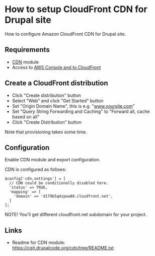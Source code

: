# How to setup CloudFront CDN for Drupal site

How to configure Amazon CloudFront CDN for Drupal site.

## Requirements

- [CDN](https://www.drupal.org/project/cdn) module
- Access to [AWS Console and to CloudFront](https://console.aws.amazon.com/cloudfront/home)

## Create a CloudFront distribution

- Click "Create distribution" button
- Select "Web" and click "Get Started" button
- Set "Origin Domain Name", this is e.g. "www.yoursite.com"
- Set "Query String Forwarding and Caching" to "Forward all, cache based on all"
- Click "Create Distribution" button

Note that provisioning takes some time.

## Configuration

Enable CDN module and export configuration.

CDN is configured as follows:

```
$config['cdn.settings'] = [
  // CDN could be conditionally disabled here.
  'status' => TRUE,
  'mapping' => [
    'domain' => 'd179b5q4zpow80.cloudfront.net',
  ]
];
```

NOTE! You'll get different cloudfront.net subdomain for your project.

## Links

- Readme for CDN module: https://cgit.drupalcode.org/cdn/tree/README.txt
